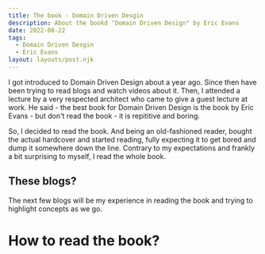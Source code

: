 ```yaml
---
title: The book - Domain Driven Desgin
description: About the bookd "Domain Driven Design" by Eric Evans
date: 2022-08-22
tags:
  - Domain Driven Desgin
  - Eric Evans
layout: layouts/post.njk
---
```

I got introduced to Domain Driven Design about a year ago.  Since then have been trying to read blogs and watch videos about it.  Then, I attended a lecture by a very respected architect who came to give a guest lecture at work.  He said - the best book for Domain Driven Design is the book by Eric Evans - but don't read the book - it is repititive and boring.

So, I decided to read the book.  And being an old-fashioned reader, bought the actual hardcover and started reading, fully expecting it to get bored and dump it somewhere down the line.  Contrary to my expectations and frankly a bit surprising to myself, I read the whole book.  

## These blogs?

The next few blogs will be my experience in reading the book and trying to highlight concepts as we go.  

# How to read the book?


